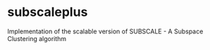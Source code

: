 # subscaleplus

Implementation of the scalable version of SUBSCALE - A Subspace Clustering algorithm
